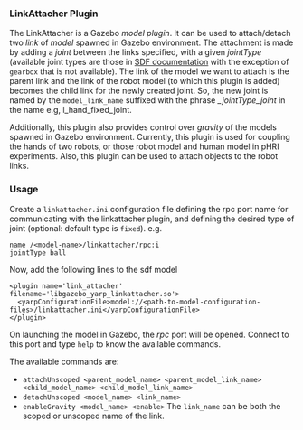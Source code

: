 ### LinkAttacher Plugin
The LinkAttacher is a Gazebo _model plugin_. It can be used to attach/detach two _link_ of _model_ spawned in Gazebo environment. The attachment is made by adding a _joint_ between the links specified, with a given _jointType_ (available joint types are those in [SDF documentation](http://sdformat.org/spec?ver=1.6&elem=joint#joint_type) with the exception of `gearbox` that is not available). The link of the model we want to attach is the parent link and the link of the robot model (to which this plugin is added) becomes the child link for the newly created joint. So, the new joint is named by the `model_link_name` suffixed with the phrase *_jointType_joint* in the name e.g, l_hand_fixed_joint.

Additionally, this plugin also provides control over _gravity_ of the models spawned in Gazebo environment.
Currently, this plugin is used for coupling the hands of two robots, or those robot model and human model in pHRI experiments. Also, this plugin can be used to attach objects to the robot links.

### Usage
Create a `linkattacher.ini` configuration file defining the rpc port name for communicating with the linkattacher plugin, and defining the desired type of joint (optional: default type is `fixed`).
e.g.

```
name /<model-name>/linkattacher/rpc:i
jointType ball
```
Now, add the following lines to the sdf model

```
<plugin name='link_attacher' filename='libgazebo_yarp_linkattacher.so'>
  <yarpConfigurationFile>model://<path-to-model-configuration-files>/linkattacher.ini</yarpConfigurationFile>
</plugin>
```  

On launching the model in Gazebo, the _rpc_ port will be opened. Connect to this port and type `help` to know the available commands.

The available commands are:
- `attachUnscoped <parent_model_name> <parent_model_link_name> <child_model_name> <child_model_link_name>`
- `detachUnscoped <model_name> <link_name>`
- `enableGravity <model_name> <enable>`
The `link_name` can be both the scoped or unscoped name of the link.